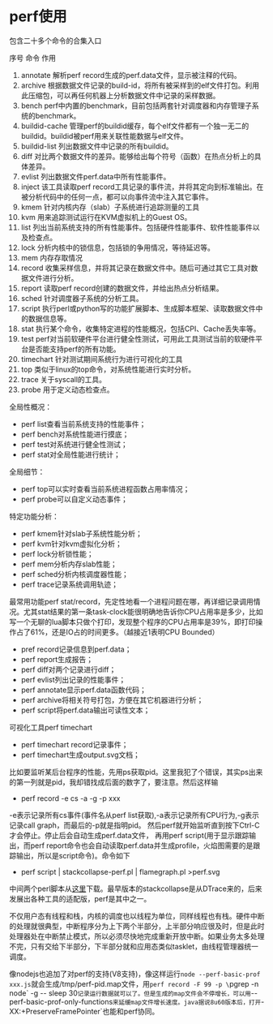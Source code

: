 # perf使用

包含二十多个命令的合集入口

序号	命令	作用
1.	annotate	解析perf record生成的perf.data文件，显示被注释的代码。
2.	archive	根据数据文件记录的build-id，将所有被采样到的elf文件打包。利用此压缩包，可以再任何机器上分析数据文件中记录的采样数据。
3.	bench	perf中内置的benchmark，目前包括两套针对调度器和内存管理子系统的benchmark。
4.	buildid-cache	管理perf的buildid缓存，每个elf文件都有一个独一无二的buildid。buildid被perf用来关联性能数据与elf文件。
5.	buildid-list	列出数据文件中记录的所有buildid。
6.	diff	对比两个数据文件的差异。能够给出每个符号（函数）在热点分析上的具体差异。
7.	evlist	列出数据文件perf.data中所有性能事件。
8.	inject	该工具读取perf record工具记录的事件流，并将其定向到标准输出。在被分析代码中的任何一点，都可以向事件流中注入其它事件。
9.	kmem	针对内核内存（slab）子系统进行追踪测量的工具
10.	kvm	用来追踪测试运行在KVM虚拟机上的Guest OS。
11.	list	列出当前系统支持的所有性能事件。包括硬件性能事件、软件性能事件以及检查点。
12.	lock	分析内核中的锁信息，包括锁的争用情况，等待延迟等。
13.	mem	内存存取情况
14.	record	收集采样信息，并将其记录在数据文件中。随后可通过其它工具对数据文件进行分析。
15.	report	读取perf record创建的数据文件，并给出热点分析结果。
16.	sched	针对调度器子系统的分析工具。
17.	script	执行perl或python写的功能扩展脚本、生成脚本框架、读取数据文件中的数据信息等。
18.	stat	执行某个命令，收集特定进程的性能概况，包括CPI、Cache丢失率等。
19.	test	perf对当前软硬件平台进行健全性测试，可用此工具测试当前的软硬件平台是否能支持perf的所有功能。
20.	timechart	针对测试期间系统行为进行可视化的工具
21.	top	类似于linux的top命令，对系统性能进行实时分析。
22.	trace	关于syscall的工具。
23.	probe	用于定义动态检查点。

全局性概况：

* perf list查看当前系统支持的性能事件；
* perf bench对系统性能进行摸底；
* perf test对系统进行健全性测试；
* perf stat对全局性能进行统计；

全局细节：

* perf top可以实时查看当前系统进程函数占用率情况；
* perf probe可以自定义动态事件；

特定功能分析：

* perf kmem针对slab子系统性能分析；
* perf kvm针对kvm虚拟化分析；
* perf lock分析锁性能；
* perf mem分析内存slab性能；
* perf sched分析内核调度器性能；
* perf trace记录系统调用轨迹；

最常用功能perf stat/record，先定性地看一个进程问题在哪，再详细记录调用情况。尤其stat结果的第一条task-clock能很明确地告诉你CPU占用率是多少，比如写一个无聊的lua脚本只做个打印，发现整个程序的CPU占用率是39%，即打印操作占了61%，还是IO占的时间更多。（越接近1表明CPU Bounded）

* pref record记录信息到perf.data；
* perf report生成报告；
* perf diff对两个记录进行diff；
* perf evlist列出记录的性能事件；
* perf annotate显示perf.data函数代码；
* perf archive将相关符号打包，方便在其它机器进行分析；
* perf script将perf.data输出可读性文本；

可视化工具perf timechart

* perf timechart record记录事件；
* perf timechart生成output.svg文档；

比如要监听某后台程序的性能，先用ps获取pid。这里我犯了个错误，其实ps出来的第一列就是pid，我却错找成后面的数字了，要注意。然后这样输

* perf record -e cs -a -g -p xxx

-e表示记录所有cs事件(事件名从perf list获取),-a表示记录所有CPU行为,-g表示记录call graph，而最后的-p就是指明pid。
然后perf就开始监听直到按下Ctrl-C才会停止。停止后会自动生成perf.data文件，
再用perf script(用于显示跟踪输出，而perf report命令也会自动读取perf.data并生成profile，火焰图需要的是跟踪输出，所以是script命令)。命令如下

* perf script | stackcollapse-perf.pl | flamegraph.pl >perf.svg

中间两个perl脚本从[这里](https://github.com/brendangregg/FlameGraph)下载。最早版本的stackcollapse是从DTrace来的，后来发展出各种工具的适配版，perf是其中之一。

不仅用户态有线程和栈，内核的调度也以线程为单位，同样线程也有栈。硬件中断的处理就很典型，中断程序分为上下两个半部分，上半部分响应很及时，但是此时处理器处在中断禁止模式，所以必须尽快地完成重新开放中断。如果业务太多处理不完，只有交给下半部分，下半部分就和应用态类似tasklet，由线程管理器统一调度。

像nodejs也追加了对perf的支持(V8支持)，像这样运行`node --perf-basic-prof xxx.js`就会生成/tmp/perf-pid.map文件，用`perf record -F 99 -p \`pgrep -n node\` -g -- sleep 30`记录运行数据就可以了。但是生成的map文件会不停增长，可以用`--perf-basic-prof-only-functions`来延缓map文件增长速度。java据说8u60版本后，打开`-XX:+PreserveFramePointer`也能和perf协同。